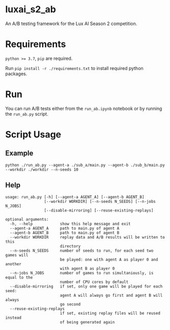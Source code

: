 # luxai_s2_ab

An A/B testing framework for the Lux AI Season 2 competition.

# Requirements

`python >= 3.7`, `pip` are required.

Run `pip install -r ./requirements.txt` to install required python packages.

# Run

You can run A/B tests either from the `run_ab.ipynb` notebook or by running the `run_ab.py` script.

# Script Usage

## Example

```
python ./run_ab.py --agent-a ./sub_a/main.py --agent-b ./sub_b/main.py --workdir ./workdir --n-seeds 10
```

## Help

```
usage: run_ab.py [-h] [--agent-a AGENT_A] [--agent-b AGENT_B]
                 [--workdir WORKDIR] [--n-seeds N_SEEDS] [--n-jobs N_JOBS]
                 [--disable-mirroring] [--reuse-existing-replays]

optional arguments:
  -h, --help            show this help message and exit
  --agent-a AGENT_A     path to main.py of agent A
  --agent-b AGENT_B     path to main.py of agent B
  --workdir WORKDIR     replay data and A/B results will be written to this
                        directory
  --n-seeds N_SEEDS     number of seeds to run, for each seed two games will
                        be played: one with agent A as player 0 and another
                        with agent B as player 0
  --n-jobs N_JOBS       number of games to run simultaniously, is equal to the
                        number of CPU cores by default
  --disable-mirroring   if set, only one game will be played for each seed:
                        agent A will always go first and agent B will always
                        go second
  --reuse-existing-replays
                        if set, existing replay files will be reused instead
                        of being generated again
```

